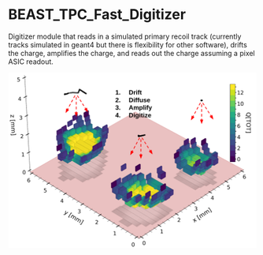 # BEAST_TPC_Fast_Digitizer
Digitizer module that reads in a simulated primary recoil track (currently tracks simulated in geant4 but there is flexibility for other software), drifts the charge, amplifies the charge, and reads out the charge assuming a pixel ASIC readout.

![plot](./digi.png)
